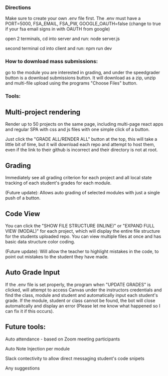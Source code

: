 ### Directions 

Make sure to create your own .env file first. The .env must have a PORT=5000, FSA_EMAIL, FSA_PW, GOOGLE_OAUTH=false (change to true if your fsa email signs in with OAUTH from google)

open 2 terminals, cd into server and run: node server.js

second terminal cd into client and run: npm run dev

### How to download mass submissions: 

go to the module you are interested in grading, and under the speedgrader button is a download submissions button. It will download as a zip, unzip and multi-file upload using the programs "Choose Files" button. 

### Tools: ###

## Multi-project rendering 

Render up to 50 projects on the same page, including multi-page react apps and regular SPA with css and js files with one simple click of a button.

Just click the "GRADE ALL/RENDER ALL" button at the top, this will take a little bit of time, but it will download each repo and attempt to host them, even if the link to their github is incorrect and their directory is not at root. 

## Grading

Immediately see all grading criterion for each project and all local state tracking of each student's grades for each module. 

(Future update): Allows auto grading of selected modules with just a single push of a button. 

## Code View 

You can click the "SHOW FILE STRUCTURE (INLINE)" or "EXPAND FULL VIEW (MODAL)" for each project, which will display the entire file structure for the students uploaded repo. You can view multiple files at once and has basic data structure color coding. 

(Future update): Will allow the teacher to highlight mistakes in the code, to point out mistakes to the student they have made. 

## Auto Grade Input

If the .env file is set properly, the program when "UPDATE GRADES" is clicked, will attempt to access Canvas under the instructors credentials and find the class, module and student and automatically input each student's grade. If the module, student or class cannot be found, the bot will close automaitcally and display an error (Please let me know what happened so I can fix it if this occurs).


## Future tools:

Auto attendance - based on Zoom meeting participants 

Auto Note Injection per module

Slack contectivity to allow direct messaging student's code snipets

Any suggestions 